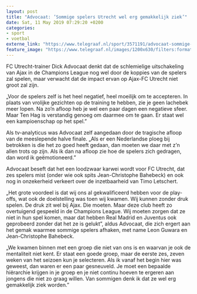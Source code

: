 ```yaml
---
layout: post
title: "Advocaat: ’Sommige spelers Utrecht wel erg gemakkelijk ziek’"
date: Sat, 11 May 2019 07:29:20 +0200
categories: 
- sport 
- voetbal 
externe_link: "https://www.telegraaf.nl/sport/3571191/advocaat-sommige-spelers-utrecht-wel-erg-gemakkelijk-ziek"
feature_image: "https://www.telegraaf.nl/images/1200x630/filters:format(jpeg):quality(80)/cdn-kiosk-api.telegraaf.nl/c584b30a-73ad-11e9-ac87-0217670beecd.jpg"
---
```


<p class="intro">FC Utrecht-trainer Dick Advocaat denkt dat de schlemielige uitschakeling van Ajax in de Champions League nog wel door de koppies van de spelers zal spelen, maar verwacht dat de impact ervan op Ajax-FC Utrecht niet groot zal zijn.</p> <p>„Voor de spelers zelf is het heel negatief, heel moeilijk om te accepteren. In plaats van vrolijke gezichten op de training te hebben, zie je geen lachebek meer lopen. Na zo’n afloop heb je wel een paar dagen een negatieve sfeer. Maar Ten Hag is verstandig genoeg om daarmee om te gaan. Er staat wel een kampioenschap op het spel.”</p><p>Als tv-analyticus was Advocaat zelf aangedaan door de tragische afloop van de meeslepende halve finale. „Als er een Nederlandse ploeg bij betrokken is die het zo goed heeft gedaan, dan moeten we daar met z’n allen trots op zijn. Als ik dan na afloop zie hoe de spelers zich gedragen, dan word ik geëmotioneerd.”</p><p>Advocaat beseft dat het een loodzwaar karwei wordt voor FC Utrecht, dat zes spelers mist (onder wie ook spits Jean-Christophe Bahebeck) en ook nog in onzekerheid verkeert over de inzetbaarheid van Timo Letschert.</p><p>„Het grote voordeel is dat wij ons al gekwalificeerd hebben voor de play-offs, wat ook de doelstelling was toen wij kwamen. Wij kunnen zonder druk spelen. De druk zit wel bij Ajax. Die moeten. Maar deze club heeft zo overtuigend gespeeld in de Champions League. Wij moeten zorgen dat ze niet in hun spel komen, maar dat hebben Real Madrid en Juventus ook geprobeerd zonder dat het ze is gelukt”, aldus Advocaat, die zich ergert aan het gemak waarmee sommige spelers afhaken, met name Leon Guwara en Jean-Christophe Bahebeck.</p><p>„We kwamen binnen met een groep die niet van ons is en waarvan je ook de mentaliteit niet kent. Er staat een goede groep, maar de eerste zes, zeven weken van het seizoen kun je selecteren. Als ik vanaf het begin hier was geweest, dan waren er een paar gesneuveld. Je moet een bepaalde hiërarchie krijgen in je groep en je niet continu hoeven te ergeren aan jongens die niet zo graag willen. Van sommigen denk ik dat ze wel erg gemakkelijk ziek worden.”</p>
